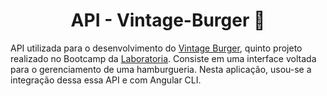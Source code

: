 <div align="center">

# API - Vintage-Burger 🍔
</div>



API utilizada para o desenvolvimento do  [Vintage Burger](https://github.com/CristynaBC/vintage-burger), quinto projeto realizado no Bootcamp da [Laboratoria](https://github.com/Laboratoria). 
Consiste em uma interface voltada para o gerenciamento de uma hamburgueria. Nesta aplicação, usou-se a integração dessa essa API e com Angular CLI.
